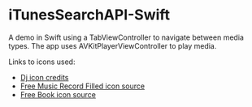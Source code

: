 # iTunesSearchAPI-Swift
A demo in Swift using a TabViewController to navigate between media types. The app uses AVKitPlayerViewController to play media.

Links to icons used:

<ul>
  <li><a href="http://icons8.com/web-app/3403/DJ">Dj icon credits</a></li>
  <li><a href="https://icons8.com/web-app/9403/Music-Record-Filled">Free Music Record Filled icon source</a></li>
  <li><a href="https://icons8.com/web-app/453/Book">Free Book icon source</a></li>
<ul>

